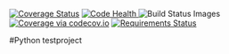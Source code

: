 <a href='https://coveralls.io/r/seppaleinen/python?branch=master'><img src='https://coveralls.io/repos/seppaleinen/python/badge.svg?branch=master' alt='Coverage Status' /></a>
<a href="https://landscape.io/github/seppaleinen/python/master">
  <img alt="Code Health" src="https://landscape.io/github/seppaleinen/python/master/landscape.svg?style=flat"/>
</a>
<img src="https://travis-ci.org/seppaleinen/python.svg" data-bindattr-817="817" title="Build Status Images">
<a href="https://codecov.io/github/seppaleinen/python?branch=master"><img src="https://codecov.io/github/seppaleinen/python/coverage.svg?branch=master" alt="Coverage via codecov.io" /></a>
<a href="https://requires.io/github/seppaleinen/python/requirements/?branch=master"><img src="https://requires.io/github/seppaleinen/python/requirements.svg?branch=master" alt="Requirements Status" /></a>


#Python testproject


